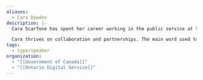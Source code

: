 ```yaml
---
aliases:
  - Cara Dowden
description: |-
  Cara Scarfone has spent her career working in the public service at the provincial and federal levels. A cheerleader for all things open government, she values the opportunity to engage with the public to find out what matters most to them.

  Cara thrives on collaboration and partnerships. The main word used to describe her is “enthusiastic” and she brings this enthusiasm to her work in open data and open government. Past files involve AI and the Open Government Partnership action plan, user research, and open data. She lives in Toronto with her many plants and enjoys old books and confetti cannons, but not at the same time.
tags:
  - type/speaker
organization:
  - "[[Government of Canada]]"
  - "[[Ontario Digital Service]]"
---
```

